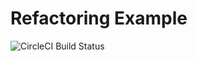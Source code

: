 # Refactoring Example

![CircleCI Build Status](https://circleci.com/gh/koshuang/refactoring-example.png?circle-token=86e04f476d21b9b2164053879588dc4e676fc520)
